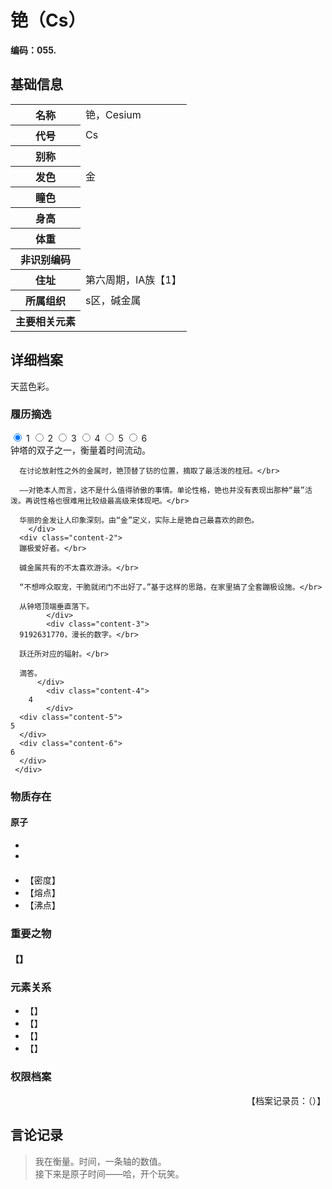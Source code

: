 # 铯（Cs）

**编码：055.**

## 基础信息
<table id="chara">
	<tr><th>名称</th><td>铯，Cesium</td></tr>
  <tr><th>代号</th><td>Cs</td></tr>
  <tr><th>别称</th><td></td></tr>
  <tr><th>发色</th><td>金</td></tr>
  <tr><th>瞳色</th><td></td></tr>
  <tr><th>身高</th><td></td></tr>
  <tr><th>体重</th><td></td></tr>
  <tr><th>非识别编码</th><td></td></tr>
  <tr><th>住址</th><td>第六周期，ⅠA族【1】</td></tr>
  <tr><th>所属组织</th><td>s区，碱金属</td></tr>
  <tr><th>主要相关元素</th><td></td></tr>
</table>

## 详细档案

天蓝色彩。

### 履历摘选

<section class="tabs">
	        <input id="tab-1" type="radio" name="radio-set" class="tab-selector-1" checked="checked" />
		    <label for="tab-1" class="tab-label-1">1</label>
	        <input id="tab-2" type="radio" name="radio-set" class="tab-selector-2" />
		    <label for="tab-2" class="tab-label-2">2</label>
	        <input id="tab-3" type="radio" name="radio-set" class="tab-selector-3" />
		    <label for="tab-3" class="tab-label-3">3</label>
	        <input id="tab-4" type="radio" name="radio-set" class="tab-selector-4" />
		    <label for="tab-4" class="tab-label-4">4</label>
          <input id="tab-5" type="radio" name="radio-set" class="tab-selector-5" />
        <label for="tab-5" class="tab-label-5">5</label>
          <input id="tab-6" type="radio" name="radio-set" class="tab-selector-6" />
        <label for="tab-6" class="tab-label-6">6</label>
 <div class="clear-shadow"></div>
	<div class="content">
			<div class="content-1">
      钟塔的双子之一，衡量着时间流动。</br>

      在讨论放射性之外的金属时，铯顶替了钫的位置，摘取了最活泼的桂冠。</br>

      ——对铯本人而言，这不是什么值得骄傲的事情。单论性格，铯也并没有表现出那种“最”活泼。再说性格也很难用比较级最高级来体现吧。</br>

      华丽的金发让人印象深刻。由“金”定义，实际上是铯自己最喜欢的颜色。
	  	</div>
  	  <div class="content-2">
      蹦极爱好者。</br>

      碱金属共有的不太喜欢游泳。</br>

      “不想哗众取宠，干脆就闭门不出好了。”基于这样的思路，在家里搞了全套蹦极设施。</br>

      从钟塔顶端垂直落下。
			</div>
			<div class="content-3">
      9192631770，漫长的数字。</br>

      跃迁所对应的辐射。</br>

      滴答。
		  </div>
			<div class="content-4">
		4
			</div>
      <div class="content-5">
    5
      </div>
      <div class="content-6">
    6
      </div>
	 </div>     
</section>

### 物质存在

#### 原子

-
-

####


- 【密度】
- 【熔点】
- 【沸点】

### 重要之物

#### 【】

### 元素关系

- 【】
- 【】
- 【】
- 【】

### 权限档案


<p align="right">【档案记录员：（）】</p>

## 言论记录

>我在衡量。时间，一条轴的数值。  
接下来是原子时间——哈，开个玩笑。  
